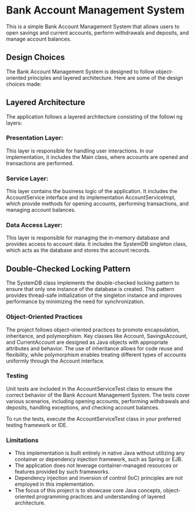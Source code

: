 # **Bank Account Management System**
This is a simple Bank Account Management System that allows users to open 
savings and current accounts, perform withdrawals and deposits, and 
manage account balances.

## **Design Choices**
The Bank Account Management System is designed to follow object-oriented
principles and layered architecture. 
Here are some of the design choices made:


## **Layered Architecture**
The application follows a layered architecture consisting of the followi
ng layers:

### Presentation Layer:
This layer is responsible for handling user interactions. In our implementation, it includes the Main class, where accounts are opened and transactions are performed.

### Service Layer:
This layer contains the business logic of the application. It includes the AccountService interface and its implementation AccountServiceImpl, which provide methods for opening accounts, performing transactions, and managing account balances.

### Data Access Layer:
This layer is responsible for managing the in-memory database and provides access to account data. It includes the SystemDB singleton class, which acts as the database and stores the account records.

## Double-Checked Locking Pattern

The SystemDB class implements the double-checked locking pattern to ensure that only one instance of the database is created. This pattern provides thread-safe initialization of the singleton instance and improves performance by minimizing the need for synchronization.

### Object-Oriented Practices

The project follows object-oriented practices to promote encapsulation, inheritance, and polymorphism. Key classes like Account, SavingsAccount, and CurrentAccount are designed as Java objects with appropriate attributes and behavior. The use of inheritance allows for code reuse and flexibility, while polymorphism enables treating different types of accounts uniformly through the Account interface.

### Testing

Unit tests are included in the AccountServiceTest class to ensure the correct behavior of the Bank Account Management System. The tests cover various scenarios, including opening accounts, performing withdrawals and deposits, handling exceptions, and checking account balances.

To run the tests, execute the AccountServiceTest class in your preferred testing framework or IDE.

### Limitations

* This implementation is built entirely in native Java without utilizing any container or dependency injection framework, such as Spring or EJB.
* The application does not leverage container-managed resources or features provided by such frameworks.
* Dependency injection and inversion of control (IoC) principles are not employed in this implementation.
* The focus of this project is to showcase core Java concepts, object-oriented programming practices and understanding of layered architecture.
